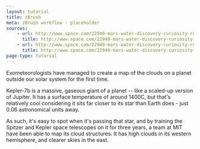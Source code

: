 ```yaml
---
layout: tutorial
title: zBrush
meta: zBrush workflow - placeholder
sources:
    - url: http://www.space.com/22949-mars-water-discovery-curiosity-rover.html
      title: http://www.space.com/22949-mars-water-discovery-curiosity-rover.html
    - url: http://www.space.com/22949-mars-water-discovery-curiosity-rover.html
      title: http://www.space.com/22949-mars-water-discovery-curiosity-rover.html
page-type: tutorial
---
```


Exometeorologists have managed to create a map of the clouds on a planet outside our solar system for the first time.

Kepler-7b is a massive, gaseous giant of a planet -- like a scaled-up version of Jupiter. It has a surface temperature of around 1400C, but that's relatively cool considering it sits far closer to its star than Earth does - just 0.06 astronomical units away.

As such, it's easy to spot when it's passing that star, and by training the Spitzer and Kepler space telescopes on it for three years, a team at MIT have been able to map its cloud structures. It has high clouds in its western hemisphere, and clearer skies in the east.
